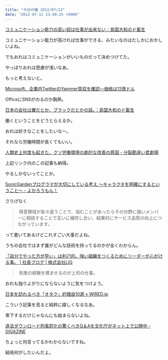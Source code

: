 ```yaml
---
title: "今日の糧 2012/07/12"
date: "2012-07-12 23:40:25 +0900"
---
```


[コミュニケーション能力の高い奴は仕事が出来ない：島国大和のド畜生](http://dochikushow.blog3.fc2.com/blog-entry-1898.html)

コミュニケーション能力が高ければ仕事ができる、みたいなのはたしかにおかしいよね。

でもおれはコミュニケーションがいいものだって決めつけてた。

やっぱりおれは思慮が浅いなあ。

もっと考えないと。

[Microsoft、企業内TwitterのYammer買収を確認―価格は12億ドル](http://jp.techcrunch.com/2012/06/26/20120625its-official-microsoft-confirms-it-has-acquired-yammer-for-1-2-billion-in-cash/)

OfficeにSNSがのるのか胸熱。

[日本の会社は糞だとか、ブラックだとかの話。：島国大和のド畜生](http://dochikushow.blog3.fc2.com/blog-entry-1305.html)

働くということをどうとらえるか。

おれは好きなことをしたいなー。

それなら労働時間が長くてもいい。

  [人類史上何度も起きた、クソ労働環境の劇的な改善の原因 - 分裂勘違い君劇場](http://d.hatena.ne.jp/fromdusktildawn/20090928/p1)

上記リンク内のこの記事も納得。

やるしかないってことか。

  [SonicGardenプログラマが大切にしている考え 〜キャラクタを明確にするということ〜 - よかろうもん！](http://interu.hatenablog.com/entry/2012/07/12/113729)

さりげなく

> 得意領域が各々違うことで、悩むことがあったらその分野に強いメンバーに相談することで互いに補完し合い、結果的にサービス品質の向上につながっています。

って書いてあるけどこれすごい大事だよね。

うちの会社ではまず誰がどんな技術を持ってるのかが全くわからん。

  [「自分でやった方が早い」は利己的。強い組織をつくるためにリーダーが心がける事。 | 社長ブログ | 株式会社LIG](http://liginc.co.jp/president/archives/4660)

> 失敗の経験を積ませるのが上司の仕事。

おれも独りよがりにならないように気をつけよう。

  [日本を訪れるべき「オタク」的理由10選 « WIRED.jp](http://wired.jp/2012/07/12/travel-week-geeky-japan/)

こういう記事を見ると純粋に嬉しくなるなあ。

卑下するだけじゃなんにも始まらないよね。

  [違法ダウンロード刑事罰化の驚くべきQ＆Aを文化庁がネット上で公開中 - GIGAZINE](http://gigazine.net/news/20120717-download-qa/)

ちょっと何言ってるかわからないですね。

結局何がしたいんだよ。

